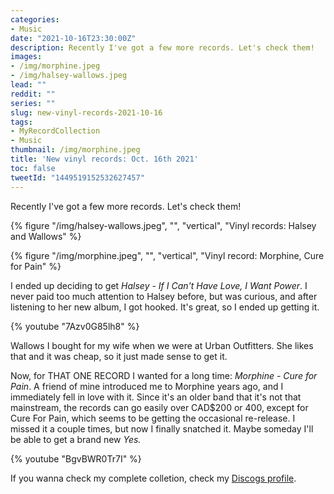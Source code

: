 ```yaml
---
categories:
- Music
date: "2021-10-16T23:30:00Z"
description: Recently I've got a few more records. Let's check them!
images:
- /img/morphine.jpeg
- /img/halsey-wallows.jpeg
lead: ""
reddit: ""
series: ""
slug: new-vinyl-records-2021-10-16
tags:
- MyRecordCollection
- Music
thumbnail: /img/morphine.jpeg
title: 'New vinyl records: Oct. 16th 2021'
toc: false
tweetId: "1449519152532627457"
---
```

Recently I've got a few more records. Let's check them!

<!--more-->

{% figure "/img/halsey-wallows.jpeg", "", "vertical", "Vinyl records: Halsey and Wallows" %}

{% figure "/img/morphine.jpeg", "", "vertical", "Vinyl record: Morphine, Cure for Pain" %}

I ended up deciding to get _Halsey - If I Can't Have Love, I Want Power_. I never paid too much attention to Halsey before, but was curious, and after listening to her new album, I got hooked. It's great, so I ended up getting it.

{% youtube "7Azv0G85lh8" %}

Wallows I bought for my wife when we were at Urban Outfitters. She likes that and it was cheap, so it just made sense to get it.

Now, for THAT ONE RECORD I wanted for a long time: _Morphine - Cure for Pain_. A friend of mine introduced me to Morphine years ago, and I immediately fell in love with it. Since it's an older band that it's not that mainstream, the records can go easily over CAD$200 or 400, except for Cure For Pain, which seems to be getting the occasional re-release. I missed it a couple times, but now I finally snatched it. Maybe someday I'll be able to get a brand new _Yes._

{% youtube "BgvBWR0Tr7I" %}

If you wanna check my complete colletion, check my [Discogs profile](https://www.discogs.com/user/falconsensei/collection).
